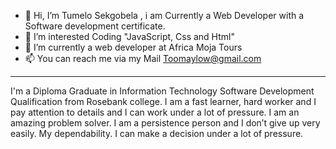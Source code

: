 - 👋 Hi, I’m Tumelo Sekgobela , i am Currently a Web Developer with a Software development certificate. 
- 👀 I’m interested Coding "JavaScript, Css and Html" 
- 🌱 I’m currently a web developer at Africa Moja Tours  
- 📫 You can reach me via my Mail Toomaylow@gmail.com
- ---
I'm a Diploma Graduate in Information Technology Software Development Qualification from Rosebank college. I am a fast learner, hard worker and I pay attention to details and I can work under a lot of pressure. I am an amazing problem
solver. I am a persistence person and I don’t give up very easily. My
dependability. I can make a decision under a lot of pressure.
